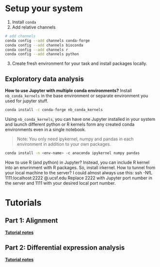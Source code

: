 # Setup your system
1. Install `conda`
2. Add relative channels
```bash
# add channels 
conda config --add channels conda-forge
conda config --add channels bioconda
conda config --add channels r
conda config --add channels python
```
3. Create fresh environment for your task and install packages locally. 

## Exploratory data analysis
__How to use Jupyter with multiple conda environments?__
Install `nb_conda_kernels` in the base environment or separate environment you used for jupyter stuff.
```bash
conda install -c conda-forge nb_conda_kernels
```
Using `nb_conda_kernels`, you can have one Jupyter installed in your system and launch different python or R kernels form any created conda environments even in a single notebook.
> Note: You only need ipykernel, numpy and pandas in each environment in addition to your own packages.
```bash
conda install -n <env-name> -c anaconda ipykernel numpy pandas
```
How to use R (and python) in Jupyter?
Instead, you can include R kernel into an envrinment with R packages. So, install irkernel.
How to tunnel from your local machine to the server?
I could almost always use this: ssh -NfL 1111:localhost:2222 <user>@<server>.ucsf.edu
Replace 2222 with Jupyter port number in the server and 1111 with your desired local port number.

# Tutorials 
## Part 1: Alignment
__[Tutorial notes](part-1-alignment/README.md)__

## Part 2: Differential expression analysis 
__[Tutorial notes](part-2-diff-exp/README.md)__
